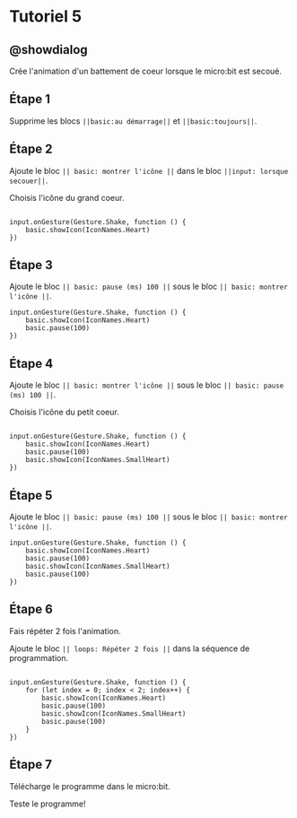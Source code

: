 # Tutoriel 5

## @showdialog

Crée l'animation d'un battement de coeur lorsque le micro:bit est secoué.

## Étape 1

Supprime les blocs ``||basic:au démarrage||`` et ``||basic:toujours||``.

## Étape 2

Ajoute le bloc ``|| basic: montrer l'icône ||`` dans le bloc ``||input: lorsque secouer||``.

Choisis l'icône du grand coeur.

```blocks

input.onGesture(Gesture.Shake, function () {
    basic.showIcon(IconNames.Heart)
})

```

## Étape 3

Ajoute le bloc ``|| basic: pause (ms) 100 ||`` sous le bloc ``|| basic: montrer l'icône ||``.


```blocks
input.onGesture(Gesture.Shake, function () {
    basic.showIcon(IconNames.Heart)
    basic.pause(100)
})

```

## Étape 4

Ajoute le bloc ``|| basic: montrer l'icône ||`` sous le bloc ``|| basic: pause (ms) 100 ||``.

Choisis l'icône du petit coeur.

```blocks

input.onGesture(Gesture.Shake, function () {
    basic.showIcon(IconNames.Heart)
    basic.pause(100)
    basic.showIcon(IconNames.SmallHeart)
})

```

## Étape 5

Ajoute le bloc ``|| basic: pause (ms) 100 ||`` sous le bloc ``|| basic: montrer l'icône ||``.


```blocks
input.onGesture(Gesture.Shake, function () {
    basic.showIcon(IconNames.Heart)
    basic.pause(100)
    basic.showIcon(IconNames.SmallHeart)
    basic.pause(100)
})

```

## Étape 6

Fais répéter 2 fois l'animation.

Ajoute le bloc ``|| loops: Répéter 2 fois ||`` dans la séquence de programmation.


```blocks

input.onGesture(Gesture.Shake, function () {
    for (let index = 0; index < 2; index++) {
        basic.showIcon(IconNames.Heart)
        basic.pause(100)
        basic.showIcon(IconNames.SmallHeart)
        basic.pause(100)
    }
})

```

## Étape 7

Télécharge le programme dans le micro:bit.

Teste le programme!